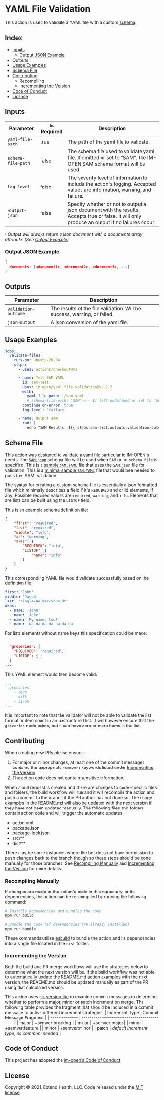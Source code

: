 # YAML File Validation

This action is used to validate a YAML file with a custom [schema](#schema-file).

## Index <!-- omit in toc -->

- [Inputs](#inputs)
  - [Output JSON Example](#output-json-example)
- [Outputs](#outputs)
- [Usage Examples](#usage-examples)
- [Schema File](#schema-file)
- [Contributing](#contributing)
  - [Recompiling](#recompiling)
  - [Incrementing the Version](#incrementing-the-version)
- [Code of Conduct](#code-of-conduct)
- [License](#license)

## Inputs

| Parameter                                                 | Is Required | Description                                                                                                                                    |
| --------------------------------------------------------- | ----------- | ---------------------------------------------------------------------------------------------------------------------------------------------- |
| `yaml-file-path`                                          | true        | The path of the yaml file to validate.                                                                                                         |
| `schema-file-path`                                        | false       | The schema file used to validate yaml file.  If omitted or set to "SAM", the IM-OPEN SAM schema format will be used.                           |
| `log-level`                                               | false       | The severity level of information to include the action's logging. Accepted values are information, warning, and failure.                      |
| <font size="1" style="super">&dagger;</font>`output-json` | false       | Specify whether or not to output a json document with the results. Accepts true or false. It will only produce an output if no failures occur. |
<font size="1">&dagger;</font> _Output will always return a json document with a documents array attribute. (See [Output Example](#output-json-example))_

### Output JSON Example
```json
{
  documents: [<document1>, <document2>, <document3>, ...]
}
```

## Outputs

| Parameter            | Description                                                              |
| -------------------- | ------------------------------------------------------------------------ |
| `validation-outcome` | The results of the file validation. Will be success, warning, or failed. |
| `json-output`        | A json conversion of the yaml file.                                      |

## Usage Examples

```yml
jobs:
  validate-files:
    runs-on: ubuntu-20.04
    steps:
      - uses: actions/checkout@v3

      - name: Test SAM YAML
        id: sam-test
        uses: im-open/yaml-file-validation@v1.2.2
        with:
          yaml-file-path: ./sam.yaml
          # schema-file-path: 'SAM' <-- If left undefined or set to 'SAM' the IM-OPEN SAM schema format will be used
        continue-on-error: true
        log-level: 'failure'

      - name: Output sam
        run: |
          echo "SAM Results: ${{ steps.sam-test.outputs.validation-outcome }}"
```

## Schema File

This action was designed to validate a yaml file particular to IM-OPEN's needs. The [`SAM.json`] schema file will be used when `SAM` or no `schema-file` is specified. This is a  [sample `SAM.YAML`] file that uses the `SAM.json` file for validation. This is a [minimal sample `SAM.YAML`] file that would bee needed to pass the 'SAM' validation.

The syntax for creating a custom schema file is essentially a json formatted file which minimally describes a field if it's `REQUIRED` and child elements, if any.  Possible required values are `required`, `warning`, and `info`. Elements that are lists can be built using the `LISTOF` field.

This is an example schema definition file:

```json
{
    "first": "required",
    "last": "required",
    "middle": "info",
    "ag": "warning",
    "akas": {
        "REQUIRED": "info",
        "LISTOF": {
            "name": "info"
        }
    }
}
```

This corresponding YAML file would validate successfully based on the definition file:

```yaml
first: 'John'
middle: 'Jacob'
last: 'Jingle-Heimer-Schmidt'
akas:
  - name: 'John'
  - name: 'Jake'
  - name: 'My name, too!'
  - name: 'Da-da-da-da-da-da-da'
```

For lists elements without name keys this specification could be made:

```json
...
  "groceries": {
    "REQUIRED": "required",
    "LISTOF": { }
  }
...
```

This YAML element would then become valid:

```yaml
...
  groceries:
    - eggs
    - milk
    - bacon
...
```

It is important to note that the validator will not be able to validate the list format or item count in an unstructured list. It will however ensure that the `groceries` node exists, but it can have zero or more items in the list.

## Contributing

When creating new PRs please ensure:

1. For major or minor changes, at least one of the commit messages contains the appropriate `+semver:` keywords listed under [Incrementing the Version](#incrementing-the-version).
1. The action code does not contain sensitive information.

When a pull request is created and there are changes to code-specific files and folders, the build workflow will run and it will recompile the action and push a commit to the branch if the PR author has not done so. The usage examples in the README.md will also be updated with the next version if they have not been updated manually. The following files and folders contain action code and will trigger the automatic updates:

- action.yml
- package.json
- package-lock.json
- src/\*\*
- dist/\*\*

There may be some instances where the bot does not have permission to push changes back to the branch though so these steps should be done manually for those branches. See [Recompiling Manually](#recompiling-manually) and [Incrementing the Version](#incrementing-the-version) for more details.

### Recompiling Manually

If changes are made to the action's code in this repository, or its dependencies, the action can be re-compiled by running the following command:

```sh
# Installs dependencies and bundles the code
npm run build

# Bundle the code (if dependencies are already installed)
npm run bundle
```

These commands utilize [esbuild](https://esbuild.github.io/getting-started/#bundling-for-node) to bundle the action and
its dependencies into a single file located in the `dist` folder.

### Incrementing the Version

Both the build and PR merge workflows will use the strategies below to determine what the next version will be.  If the build workflow was not able to automatically update the README.md action examples with the next version, the README.md should be updated manually as part of the PR using that calculated version.

This action uses [git-version-lite] to examine commit messages to determine whether to perform a major, minor or patch increment on merge.  The following table provides the fragment that should be included in a commit message to active different increment strategies.
| Increment Type | Commit Message Fragment                     |
| -------------- | ------------------------------------------- |
| major          | +semver:breaking                            |
| major          | +semver:major                               |
| minor          | +semver:feature                             |
| minor          | +semver:minor                               |
| patch          | *default increment type, no comment needed* |

## Code of Conduct

This project has adopted the [im-open's Code of Conduct](https://github.com/im-open/.github/blob/master/CODE_OF_CONDUCT.md).

## License

Copyright &copy; 2021, Extend Health, LLC. Code released under the [MIT license](LICENSE).

<!-- LINKS -->
[git-version-lite]: https://github.com/im-open/git-version-lite
[`SAM.json`]: ./src/sam.json
[sample `SAM.YAML`]: ./sample_sam.yaml
[minimal sample `SAM.YAML`]: ./sample_sam_minimal.yaml
